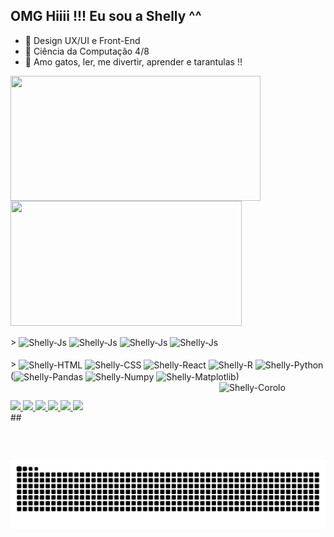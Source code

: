 ## OMG Hiiii !!! Eu sou a Shelly ^^
- 📔 Design UX/UI e Front-End
- 📖 Ciência da Computação 4/8
- 🦄 Amo gatos, ler, me divertir, aprender e tarantulas !!

<a href="https://github.com/DyeniferFrazao">
  <img height=200 width=400 align="center" src="https://github-readme-stats.vercel.app/api?username=DyeniferFrazao&theme=dracula&border_radius=20&include_all_commits=true" />
</a>
<a href="https://github.com/DyeniferFrazao">
  <img height=200 width=370 align="center" src="https://github-readme-stats.vercel.app/api/top-langs/?username=DyeniferFrazao&layout=compact&theme=dracula&border_radius=20" />
</a>

<div style="display: inline_block"><br>
  > <img align="center" alt="Shelly-Js" height="30" width="40" src="https://cdn.jsdelivr.net/gh/devicons/devicon@latest/icons/canva/canva-original.svg" />  
  <img align="center" alt="Shelly-Js" height="30" width="40" src="https://cdn.jsdelivr.net/gh/devicons/devicon@latest/icons/figma/figma-original.svg" />  
  <img align="center" alt="Shelly-Js" height="30" width="40" src="https://cdn.jsdelivr.net/gh/devicons/devicon@latest/icons/linux/linux-original.svg" />
  <img align="center" alt="Shelly-Js" height="30" width="40" src="https://cdn.jsdelivr.net/gh/devicons/devicon@latest/icons/postgresql/postgresql-original.svg" />
</div>

<div style="display: inline_block"><br>
  > <img align="center" alt="Shelly-HTML" height="30" width="40" src="https://cdn.jsdelivr.net/gh/devicons/devicon@latest/icons/html5/html5-original.svg" />          
  <img align="center" alt="Shelly-CSS" height="30" width="40" src="https://cdn.jsdelivr.net/gh/devicons/devicon@latest/icons/css3/css3-original.svg" /> 
  <img align="center" alt="Shelly-React" height="30" width="40" src="https://cdn.jsdelivr.net/gh/devicons/devicon@latest/icons/react/react-original.svg" />
  <img align="center" alt="Shelly-R" height="30" width="40" src="https://cdn.jsdelivr.net/gh/devicons/devicon@latest/icons/rstudio/rstudio-original.svg" />      
  <img align="center" alt="Shelly-Python" height="30" width="40" src="https://cdn.jsdelivr.net/gh/devicons/devicon@latest/icons/python/python-original.svg" />
    (<img align="center" alt="Shelly-Pandas" height="30" width="40" src="https://cdn.jsdelivr.net/gh/devicons/devicon@latest/icons/pandas/pandas-original-wordmark.svg" />
    <img align="center" alt="Shelly-Numpy" height="30" width="40" src="https://cdn.jsdelivr.net/gh/devicons/devicon@latest/icons/numpy/numpy-original-wordmark.svg" />
    <img align="center" alt="Shelly-Matplotlib" height="30" width="40" src="https://cdn.jsdelivr.net/gh/devicons/devicon@latest/icons/matplotlib/matplotlib-original.svg" />)
  <img align="right" alt="Shelly-Corolo" height="125" width="170" src="https://cdn.discordapp.com/attachments/1213507676785348661/1258934567755321364/chrollo-lucilfer-hunter-x-hunter.gif?ex=6689d9ae&is=6688882e&hm=cc41e3a21fdc817fcd65854c700a8c9d00a52b8f55d423a0beed6b4771444b93&">
 </div>
 
##

<div>
  <a href= "https://www.instagram.com/ishellyy_/" target= "_blank"> 
    <img src="https://img.shields.io/badge/Instagram-E4405F?style=for-the-badge&logo=instagram&logoColor=white"/>
  </a>
  <a href= "https://twitter.com/StudyllehS" target= "_blank">
    <img src= "https://img.shields.io/badge/Twitter-1DA1F2?style=for-the-badge&logo=twitter&logoColor=white"/>
  </a>
  <a href= "https://steamcommunity.com/id/purplexzy/" target= "_blank">
    <img src= "https://img.shields.io/badge/Steam-000000?style=for-the-badge&logo=steam&logoColor=white"/>
  </a>
  <a href= "https://open.spotify.com/user/3q7nir9bjpm4kssgkm7txlsme?si=eb01b9e8bfbf4bdf" target= "_blank">
    <img src= "https://img.shields.io/badge/Spotify-1ED760?&style=for-the-badge&logo=spotify&logoColor=white"/>
  </a>
  <a href= "https://www.figma.com/files/team/1374465705575695691/all-projects" target= "_blank">
    <img src= "https://img.shields.io/badge/Figma-F24E1E?style=for-the-badge&logo=figma&logoColor=white"/>
  </a>
  <a href= "https://www.linkedin.com/in/dyenifer-frazao/" target= "_blank">
    <img src= "https://img.shields.io/badge/LinkedIn-0077B5?style=for-the-badge&logo=linkedin&logoColor=white"/>
  </a>
</div>
##
<picture align="center">
  <source media="(prefers-color-scheme: dark)" srcset="https://raw.githubusercontent.com/DyeniferFrazao/DyeniferFrazao/output/github-contribution-grid-snake-dark.svg">
  <source media="(prefers-color-scheme: light)" srcset="https://raw.githubusercontent.com/DyeniferFrazao/DyeniferFrazao/output/github-contribution-grid-snake-dark.svg">
  <img align="center" alt="github contribution grid snake animation" src="https://raw.githubusercontent.com/DyeniferFrazao/DyeniferFrazao/output/github-contribution-grid-snake.svg">
</picture>
